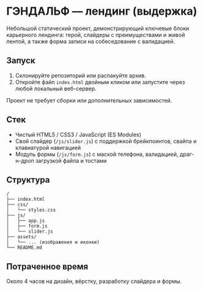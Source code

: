 # ГЭНДАЛЬФ — лендинг (выдержка)

Небольшой статический проект, демонстрирующий ключевые блоки карьерного лендинга: герой, слайдеры с преимуществами и живой лентой, а также форма записи на собеседование с валидацией.

## Запуск

1. Склонируйте репозиторий или распакуйте архив.
2. Откройте файл `index.html` двойным кликом или запустите через любой локальный веб-сервер.

Проект не требует сборки или дополнительных зависимостей.

## Стек

- Чистый HTML5 / CSS3 / JavaScript (ES Modules)
- Свой слайдер (`/js/slider.js`) с поддержкой брейкпоинтов, свайпа и клавиатурой навигацией
- Модуль формы (`/js/form.js`) с маской телефона, валидацией, драг-н-дроп загрузкой файла и тостами

## Структура

```
/
├── index.html
├── css/
│   └── styles.css
├── js/
│   ├── app.js
│   ├── form.js
│   └── slider.js
├── assets/
│   └── ... (изображения и иконки)
└── README.md
```

## Потраченное время

Около 4 часов на дизайн, вёрстку, разработку слайдера и формы.
